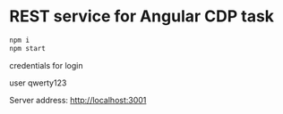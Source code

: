 # REST service for Angular CDP task

```sh
npm i
npm start
```

credentials for login

user
qwerty123

Server address: [http://localhost:3001](http://localhost:3001)

